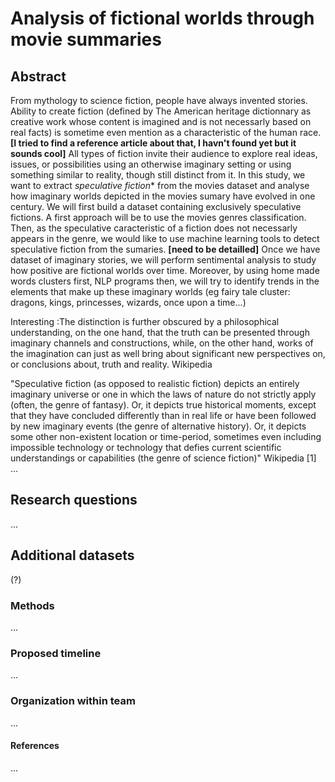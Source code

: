 # Analysis of fictional worlds through movie summaries

## Abstract
From mythology to science fiction, people have always invented stories. Ability to create fiction (defined by The American heritage dictionnary as creative work whose content is imagined and is not necessarly based on real facts) is sometime even mention as a characteristic of the human race. **[I tried to find a reference article about that, I havn't found yet but it sounds cool]** 
All types of fiction invite their audience to explore real ideas, issues, or possibilities using an otherwise imaginary setting or using something similar to reality, though still distinct from it. In this study, we want to extract _speculative fiction_* from the movies dataset and analyse how imaginary worlds depicted in the movies sumary have evolved in one century. 
We will first build a dataset containing exclusively speculative fictions. A first approach will be to use the movies genres classification. Then, as the speculative caracteristic of a fiction does not necessarly appears in the genre,  we would like to use machine learning tools to detect speculative fiction from the sumaries. **[need to be detailled]**
Once we have dataset of imaginary stories, we will perform sentimental analysis to study how positive are fictional worlds over time. Moreover, by using home made words clusters first, NLP programs then, we will try to identify trends in the elements that make up these imaginary worlds
(eg fairy tale cluster: dragons, kings, princesses, wizards, once upon a time...)
 

Interesting :The distinction is further obscured by a philosophical understanding, on the one hand, that the truth can be presented through imaginary channels and constructions, while, on the other hand, works of the imagination can just as well bring about significant new perspectives on, or conclusions about, truth and reality. Wikipedia




"Speculative fiction (as opposed to realistic fiction) depicts an entirely imaginary universe or one in which the laws of nature do not strictly apply (often, the genre of fantasy). Or, it depicts true historical moments, except that they have concluded differently than in real life or have been followed by new imaginary events (the genre of alternative history). Or, it depicts some other non-existent location or time-period, sometimes even including impossible technology or technology that defies current scientific understandings or capabilities (the genre of science fiction)" Wikipedia [1]
...

## Research questions

...


## Additional datasets
(?)

### Methods

...

### Proposed timeline

...

### Organization within team

...

#### References
... 
